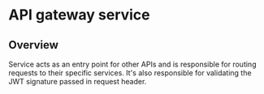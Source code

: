 # API gateway service

## Overview

Service acts as an entry point for other APIs and is responsible for routing requests to their specific services. It's also responsible for validating the JWT signature passed in request header.
